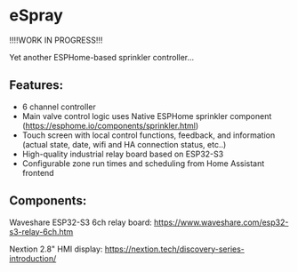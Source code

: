 # eSpray

!!!!WORK IN PROGRESS!!!

Yet another ESPHome-based sprinkler controller...

## Features:

- 6 channel controller
- Main valve control logic uses Native ESPHome sprinkler component (https://esphome.io/components/sprinkler.html)
- Touch screen with local control functions, feedback, and information (actual state, date, wifi and HA connection status, etc..)
- High-quality industrial relay board based on ESP32-S3
- Configurable zone run times and scheduling from Home Assistant frontend

## Components:

Waveshare ESP32-S3 6ch relay board:
https://www.waveshare.com/esp32-s3-relay-6ch.htm

Nextion 2.8" HMI display:
https://nextion.tech/discovery-series-introduction/



